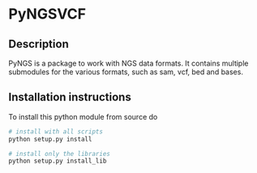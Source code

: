 # PyNGSVCF

## Description

PyNGS is a package to work with NGS data formats. It contains multiple
submodules for the various formats, such as sam, vcf, bed and bases.

## Installation instructions

To install this python module from source do

```bash
# install with all scripts
python setup.py install

# install only the libraries
python setup.py install_lib
```
